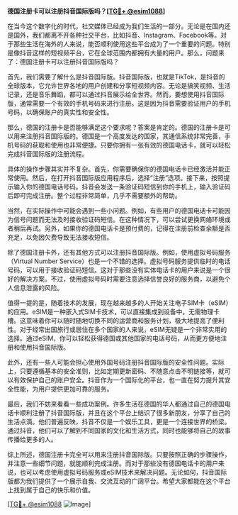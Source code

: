 **德国注册卡可以注册抖音国际版吗？[[TG💪+ @esim1088](https://t.me/s/esim1088)]**

在当今这个数字化的时代，社交媒体已经成为我们生活的一部分。无论是在国内还是国外，我们都离不开各种社交平台，比如抖音、Instagram、Facebook等。对于那些生活在海外的人来说，能否顺利使用这些平台成为了一个重要的问题。特别是像抖音这样的短视频平台，它在全球范围内都拥有大量的用户。那么，问题来了：德国注册卡可以注册抖音国际版吗？

首先，我们需要了解什么是抖音国际版。抖音国际版，也就是TikTok，是抖音的全球版本，它允许世界各地的用户创建和分享短视频内容。无论是搞笑视频、生活记录，还是音乐舞蹈，都可以通过抖音展示给全世界。然而，要想使用抖音国际版，通常需要一个有效的手机号码来进行注册。这是因为抖音需要验证用户的手机号码，以确保账户的真实性和安全性。

那么，德国的注册卡是否能够满足这个要求呢？答案是肯定的。德国的注册卡是可以用来注册抖音国际版的。德国是一个高度发达的国家，其通信系统非常完善，手机号码的获取和使用也非常便捷。只要你拥有一张有效的德国电话卡，就可以轻松完成抖音国际版的注册流程。

具体的操作步骤其实并不复杂。首先，你需要确保你的德国电话卡已经激活并能正常使用。然后，在打开抖音国际版应用程序后，选择“注册”选项。接下来，按照提示输入你的德国电话号码。抖音会发送一条验证码短信到你的手机上，输入验证码后即可完成注册。整个过程非常简单，几乎不需要额外的帮助。

当然，在实际操作中可能会遇到一些小问题。例如，有些用户的德国电话卡可能因为信号问题而无法及时接收验证码短信。在这种情况下，可以尝试更换网络环境或者稍后再试。另外，如果你的德国电话卡是预付费的，记得在注册前检查余额是否充足，以免因欠费导致无法接收短信。

除了德国注册卡外，还有其他方式可以注册抖音国际版。例如，使用虚拟号码服务（Virtual Number Service）也是一个不错的选择。虚拟号码服务提供临时的电话号码，可以用于接收验证码短信。这对于那些没有实体电话卡的用户来说是一个很好的解决方案。不过，使用虚拟号码时需要注意选择信誉良好的服务商，以避免个人信息泄露的风险。

值得一提的是，随着技术的发展，现在越来越多的人开始关注电子SIM卡（eSIM）的应用。eSIM是一种嵌入式SIM卡技术，可以直接集成到设备中，无需物理卡槽。这意味着你可以随时随地切换不同的运营商和服务计划，极大地提高了便利性。对于经常出国旅行或居住在多个国家的人来说，eSIM无疑是一个非常实用的选择。通过eSIM，你可以轻松获得德国或其他国家的电话号码，从而更方便地注册和使用抖音国际版。

此外，还有一些人可能会担心使用外国号码注册抖音国际版的安全性问题。实际上，只要遵循基本的安全准则，比如定期更新密码、不随意点击不明链接等，就可以有效保护自己的账户安全。抖音作为一个国际化的平台，也一直在努力提升其安全性能，为用户提供更加可靠的服务。

最后，我们不妨来看看一些成功案例。许多生活在德国的华人都通过自己的德国电话卡顺利注册了抖音国际版，并且在这个平台上结识了很多新朋友，分享了自己的生活点滴。他们普遍反映，抖音不仅是一个娱乐工具，更是一个连接世界的桥梁。通过抖音，他们可以了解到不同国家的文化和生活方式，同时也能够将自己的故事传播给更多的人。

综上所述，德国注册卡完全可以用来注册抖音国际版。只要按照正确的步骤操作，并注意一些细节问题，就能顺利完成注册。而对于那些没有德国电话卡的用户来说，也可以考虑使用虚拟号码服务或eSIM技术来解决问题。无论如何，抖音国际版都为我们提供了一个展示自我、交流互动的广阔平台。希望大家都能在这个平台上找到属于自己的快乐和价值。

[[TG💪+ @esim1088](https://t.me/s/esim1088) ![Image](https://i.postimg.cc/4NQfJmqS/Snipaste-2025-05-13-00-14-12.png)]